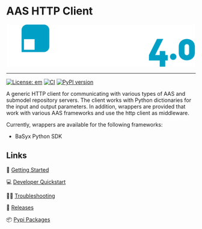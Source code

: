 <!-- TODO: Go through the readme and enter the information here -->

# AAS HTTP Client

<div align="center">
<!-- change this to your projects logo if you have on.
  If you don't have one it might be worth trying chatgpt dall-e to create one for you...
 -->
<img src="docs/assets/fluid_logo.svg" alt="aas_http_client" width=500 />
</div>

---

[![License: em](https://img.shields.io/badge/license-emSL-%23f8a602?label=License&labelColor=%23992b2e)](LICENSES/LicenseRef-em.txt)
[![CI](https://github.com/fluid40/aas-http-client/actions/workflows/CI.yml/badge.svg?branch=main&cache-bust=1)](https://github.com/fluid40/aas-http-client/actions)
[![PyPI version](https://img.shields.io/pypi/v/aas-http-client.svg)](https://pypi.org/project/aas-http-client/)

A generic HTTP client for communicating with various types of AAS and submodel repository servers. The client works with Python dictionaries for the input and output parameters.
In addition, wrappers are provided that work with various AAS frameworks and use the http client as middleware. 

Currently, wrappers are available for the following frameworks:
- BaSyx Python SDK

## Links

🚀 [Getting Started](docs/getting_started.md)

💻 [Developer Quickstart](docs/dev_guide.md)

👨‍⚕️ [Troubleshooting](docs/troubleshooting.md)

🤖 [Releases](http://github.com/fluid40/aas-http-client/releases)

📦 [Pypi Packages](https://pypi.org/project/aas-http-client/)
